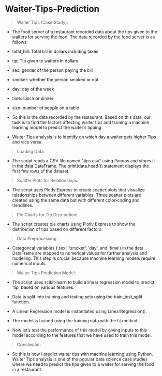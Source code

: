 # Waiter-Tips-Prediction
> Waiter Tips (Case Study):

* The food server of a restaurant recorded data about the tips given to the waiters for serving the food. The data recorded by the food server is as follows:
  
* total_bill: Total bill in dollars including taxes

* tip: Tip given to waiters in dollars

* sex: gender of the person paying the bill

* smoker: whether the person smoked or not

* day: day of the week

* time: lunch or dinner

* size: number of people on a table 

* So this is the data recorded by the restaurant. Based on this data, our task is to find the
factors affecting waiter tips and training a machine learning model to predict the waiter’s tipping.

* Waiter Tips analysis is to identify on which day a waiter gets higher Tips and vice versa.

> Loading Data:

* The script reads a CSV file named "tips.csv" using Pandas and stores it in the data DataFrame. The print(data.head()) statement displays the first few rows of the dataset.

> Scatter Plots for Relationships:

* The script uses Plotly Express to create scatter plots that visualize relationships between different variables. Three scatter plots are created using the same data but with different color-coding and trendlines.

> Pie Charts for Tip Distribution:

* The script creates pie charts using Plotly Express to show the distribution of tips based on different factors.

> Data Preprocessing:

* Categorical variables ('sex', 'smoker', 'day', and 'time') in the data DataFrame are mapped to numerical values for further analysis and modeling. This step is crucial because machine learning models require numerical inputs.

> Waiter Tips Prediction Model:

* The script uses scikit-learn to build a linear regression model to predict 'tip' based on various features.

* Data is split into training and testing sets using the train_test_split function.

* A Linear Regression model is instantiated using LinearRegression().

* The model is trained using the training data with the fit method.

* Now let’s test the performance of this model by giving inputs to this model according to the features that we have used to train this model.

> Conclusion:

* So this is how I  predict waiter tips with machine learning using Python. Waiter Tips analysis is one of the popular data science case studies where we need to predict the tips given to a waiter for serving the food in a restaurant.
